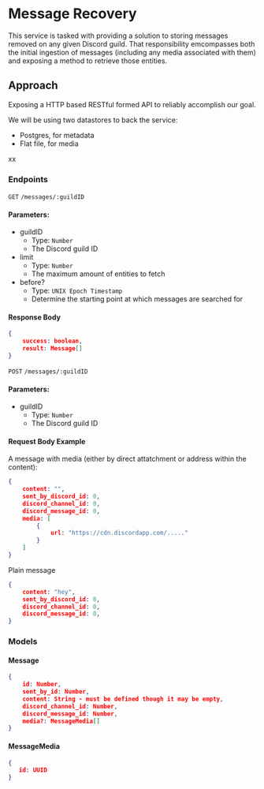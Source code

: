 # Message Recovery

This service is tasked with providing a solution to storing messages removed on any given Discord guild. That responsibility emcompasses both the initial ingestion of messages (including any media associated with them) and exposing a method to retrieve those entities.

## Approach

Exposing a HTTP based RESTful formed API to reliably accomplish our goal.  

We will be using two datastores to back the service:
* Postgres, for metadata
* Flat file, for media
  
xx


### Endpoints

`GET` `/messages/:guildID`  

#### Parameters:
* guildID
  * Type: `Number`
  * The Discord guild ID
* limit
  * Type: `Number`
  * The maximum amount of entities to fetch
* before?
  * Type: `UNIX Epoch Timestamp`
  * Determine the starting point at which messages are searched for

#### Response Body
```json
{
    success: boolean,
    result: Message[]
}
```

  
`POST` `/messages/:guildID`

#### Parameters:
* guildID
  * Type: `Number`
  * The Discord guild ID

#### Request Body Example

A message with media (either by direct attatchment or address within the content):
```json
{
    content: "",
    sent_by_discord_id: 0,
    discord_channel_id: 0,
    discord_message_id: 0,
    media: [
        {
            url: "https://cdn.discordapp.com/....."
        }
    ]
}
```
  
Plain message
```json
{
    content: "hey",
    sent_by_discord_id: 0,
    discord_channel_id: 0,
    discord_message_id: 0,
}
```


### Models

#### Message
```json
{
    id: Number,
    sent_by_id: Number,
    content: String - must be defined though it may be empty,
    discord_channel_id: Number,
    discord_message_id: Number,
    media?: MessageMedia[]
}
```

#### MessageMedia
```json
{
   id: UUID
}
```
